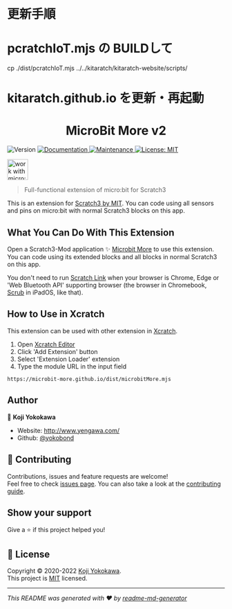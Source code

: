 # 更新手順

# pcratchIoT.mjs の BUILDして
cp ./dist/pcratchIoT.mjs ../../kitaratch/kitaratch-website/scripts/
# kitaratch.github.io を更新・再起動


<h1 align="center">MicroBit More v2</h1>
<p>
  <img alt="Version" src="https://img.shields.io/badge/version-0.2.5-blue.svg?cacheSeconds=2592000" />
  <a href="https://microbit-more.github.io/mbit-more-v2" target="_blank">
    <img alt="Documentation" src="https://img.shields.io/badge/documentation-yes-brightgreen.svg" />
  </a>
  <a href="https://github.com/microbit-more/mbit-more-v2/graphs/commit-activity" target="_blank">
    <img alt="Maintenance" src="https://img.shields.io/badge/Maintained%3F-yes-green.svg" />
  </a>
  <a href="https://github.com/microbit-more/mbit-more-v2/blob/master/LICENSE" target="_blank">
    <img alt="License: MIT" src="https://img.shields.io/github/license/microbit-more/mbit-more-v2" />
  </a>
</p>
<p>
  <img alt="work with micro:bit v1 and v2" src="https://cdn.sanity.io/images/ajwvhvgo/production/17d9277789c6f781092ee9c2f6993b0457c6ce94-1454x421.png" height="48">
</p>

> Full-functional extension of micro:bit for Scratch3

This is an extension for [Scratch3 by MIT](https://scratch.mit.edu/). You can code using all sensors and pins on micro:bit with normal Scratch3 blocks on this app.


## What You Can Do With This Extension

Open a Scratch3-Mod application ✨ [Microbit More](https://microbit-more.github.io/) to use this extension. You can code using its extended blocks and all blocks in normal Scratch3 on this app. 

You don't need to run [Scratch Link](https://scratch.mit.edu/microbit) when your browser is Chrome, Edge or 'Web Bluetooth API' supporting browser (the browser in Chromebook, [Scrub](https://apps.apple.com/jp/app/scrub-web-browser/id1569777095) in iPadOS, like that).


## How to Use in Xcratch

This extension can be used with other extension in [Xcratch](https://xcratch.github.io/). 
1. Open [Xcratch Editor](https://xcratch.github.io/editor)
2. Click 'Add Extension' button
3. Select 'Extension Loader' extension
4. Type the module URL in the input field 
```
https://microbit-more.github.io/dist/microbitMore.mjs
```

## Author

👤 **Koji Yokokawa**

* Website: http://www.yengawa.com/
* Github: [@yokobond](https://github.com/yokobond)

## 🤝 Contributing

Contributions, issues and feature requests are welcome!<br />Feel free to check [issues page](https://github.com/microbit-more/mbit-more-v2/issues). You can also take a look at the [contributing guide](https://github.com/microbit-more/mbit-more-v2/blob/master/CONTRIBUTING.md).

## Show your support

Give a ⭐️ if this project helped you!


## 📝 License

Copyright © 2020-2022 [Koji Yokokawa](https://github.com/yokobond).<br />
This project is [MIT](https://github.com/microbit-more/mbit-more-v2/blob/master/LICENSE) licensed.

***
_This README was generated with ❤️ by [readme-md-generator](https://github.com/kefranabg/readme-md-generator)_
